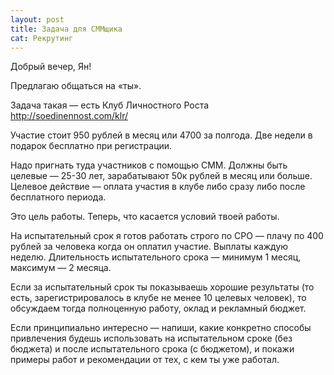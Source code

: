 ```yaml
---
layout: post
title: Задача для СММщика
cat: Рекрутинг
---
```


Добрый вечер, Ян!

Предлагаю общаться на «ты».

Задача такая — есть Клуб Личностного Роста http://soedinennost.com/klr/

Участие стоит 950 рублей в месяц или 4700 за полгода. Две недели в подарок бесплатно при регистрации.

Надо пригнать туда участников с помощью СММ. Должны быть целевые — 25-30 лет, зарабатывают 50к рублей в месяц или больше. Целевое действие — оплата участия в клубе либо сразу либо после бесплатного периода.

Это цель работы. Теперь, что касается условий твоей работы.

На испытательный срок я готов работать строго по CPO — плачу по 400 рублей за человека когда он оплатил участие. Выплаты каждую неделю. Длительность испытательного срока — минимум 1 месяц, максимум — 2 месяца.

Если за испытательный срок ты показываешь хорошие результаты (то есть, зарегистрировалось в клубе не менее 10 целевых человек), то обсуждаем тогда полноценную работу, оклад и рекламный бюджет.

Если принципиально интересно — напиши, какие конкретно способы привлечения будешь использовать на испытательном сроке (без бюджета) и после испытательного срока (с бюджетом), и покажи примеры работ и рекомендации от тех, с кем ты уже работал.
